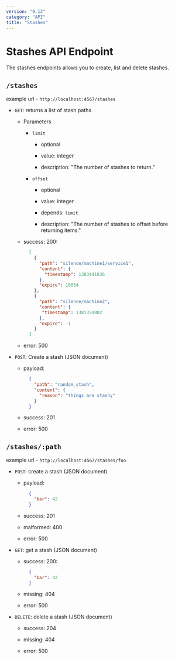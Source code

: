 ```yaml
---
version: "0.12"
category: "API"
title: "Stashes"
---
```


# Stashes API Endpoint

The stashes endpoints allows you to create, list and delete stashes.

## `/stashes`

example url - `http://localhost:4567/stashes`

* `GET`: returns a list of stash paths

  - Parameters
    
    - `limit`

      - optional

      - value: integer

      - description: "The number of stashes to return."

    - `offset`

      - optional

      - value: integer

      - depends: `limit`

      - description: "The number of stashes to offset before returning items."

  - success: 200:

      ``` json
        [
          {
            "path": "silence/machine1/service1",
            "content": {
              "timestamp": 1383441836
            },
            "expire": 10054
          },
          {
            "path": "silence/machine2",
            "content": {
             "timestamp": 1381350802
            },
            "expire": -1
          }      
        ]
      ```

  - error: 500

* `POST`: Create a stash (JSON document)

  - payload:

      ``` json
        {
          "path": "random_stash",
          "content": {
            "reason": "things are stashy"
          }
        }
      ```

  - success: 201

  - error: 500

## `/stashes/:path`

example url - `http://localhost:4567/stashes/foo`

* `POST`: create a stash (JSON document)

  - payload:

      ``` json
        {
          "bar": 42
        }
      ```

  - success: 201

  - malformed: 400

  - error: 500

* `GET`: get a stash (JSON document)

  - success: 200:

      ``` json
        {
          "bar": 42
        }
      ```

  - missing: 404

  - error: 500

* `DELETE`: delete a stash (JSON document)

  - success: 204

  - missing: 404

  - error: 500
